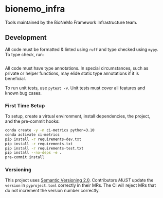 # bionemo_infra
Tools maintained by the BioNeMo Framework Infrastructure team.


## Development
All code must be formatted & linted using `ruff` and type checked using `mypy`. To type check, run:
```bash

```

All code must have type annotations. In special circumstances, such as private or helper functions, may elide static
type annotations if it is beneficial.

To run unit tests, use `pytest -v`. Unit tests must cover all features and known bug cases.

### First Time Setup
To setup, create a virtual environment, install dependencies, the project, and the pre-commit hooks:
```bash
conda create -y -n ci-metrics python=3.10
conda activate ci-metrics
pip install -r requirements-dev.txt
pip install -r requirements.txt
pip install -r requirements-test.txt
pip install --no-deps -e .
pre-commit install
```

### Versioning
This project uses [Semantic Versioning 2.0](https://semver.org/). Contributors *MUST* update the `version` in
`pyproject.toml` correctly in their MRs. The CI will reject MRs that do not increment the version number correctly.
